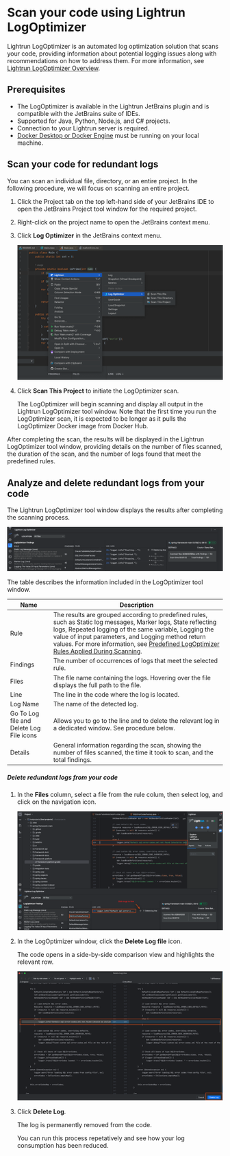 # Scan your code using Lightrun LogOptimizer

Lightrun LogOptimizer is an automated log optimization solution that scans your code, providing information about potential logging issues along with recommendations on how to address them. For more information, see [Lightrun LogOptimizer Overview](/logoptimizer/overview/).

## Prerequisites

- The LogOptimizer is available in the Lightrun JetBrains plugin and is compatible with the JetBrains suite of IDEs.
- Supported for Java, Python, Node.js, and C# projects. 
- Connection to your Lightrun server is required.
- [Docker Desktop or Docker Engine](https://docs.docker.com/engine/install/) must be running on your local machine.

## Scan your code for redundant logs

You can scan an individual file, directory, or an entire project. In the following procedure, we will focus on scanning an entire project.

1. Click the Project tab on the top left-hand side of your JetBrains IDE to open the JetBrains Project tool window for the required project.
2. Right-click on the project name to open the JetBrains context menu.
3. Click **Log Optimizer** in the JetBrains context menu.

    ![Scan using LogOptiizer --half](../assets/images/logoptimizer-scan-code.png)

4. Click **Scan This Project** to initiate the LogOptimizer scan.
   
   The LogOptimizer will begin scanning and display all output in the Lightrun LogOptimizer tool window. Note that the first time you run the LogOptimizer scan, it is expected to be longer as it pulls the LogOptimizer Docker image from Docker Hub.

After completing the scan, the results will be displayed in the Lightrun LogOptimizer tool window, providing details on the number of files scanned, the duration of the scan, and the number of logs found that meet the predefined rules.

## Analyze and delete redundant logs from your code

The Lightrun LogOptimizer tool window displays the results after completing the scanning process. 

![LogOptimzer results console](../assets/images/logoptimizer-results-console.png)

The table describes the information included in the LogOptimizer tool window.

|Name | Description  |
|---------------------------------------------|--------------------------------------------------|
| Rule                                       | The results are grouped according to predefined rules, such as Static log messages, Marker logs, State reflecting logs, Repeated logging of the same variable, Logging the value of input parameters, and Logging method return values. For more information, see [Predefined LogOptimizer Rules Applied During Scanning](/logoptimizer/overview/#logoptimizer-rules-applied-during-scanning). |
| Findings                                    | The number of occurrences of logs that meet the selected rule.                                                                    |
| Files                                       | The file name containing the logs. Hovering over the file displays the full path to the file.                 |
| Line                                        | The line in the code where the log is located.                                                                        |
| Log Name                                    | The name of the detected log.                                                                                         |
| Go To Log file and Delete Log File icons    | Allows you to go to the line and to delete the relevant log in a dedicated window. See procedure below.                                                          |
| Details                                     | General information regarding the scan, showing the number of files scanned, the time it took to scan, and the total findings. |

##### Delete redundant logs from your code

1. In the **Files** column, select a file from the rule colum, then select log, and click on the navigation icon.

    ![Go to file with Log](../assets/images/logoptimizer-goto-code.png)

2. In the LogOptimizer window, click the **Delete Log file** icon.

   The code opens in a side-by-side comparison view and highlights the relevant row.

    ![Delete log](../assets/images/logoptimzer-delete-log-line.png)

3. Click **Delete Log**.
   
   The log is permanently removed from the code.
   
   You can run this process repetatively and see how your log consumption has been reduced.


